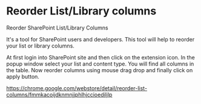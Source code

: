 # Reorder List/Library columns

Reorder SharePoint List/Library Columns

It's a tool for SharePoint users and developers. This tool will help to reorder your list or library columns. 

At first login into SharePoint site and then click on the extension icon. In the popup window select your list and content type. You will find all columns in the table. Now reorder columns using mouse drag drop and finally click on apply button.

https://chrome.google.com/webstore/detail/reorder-list-columns/fmmkacoijdknmnjjphlhjccioediljlp
